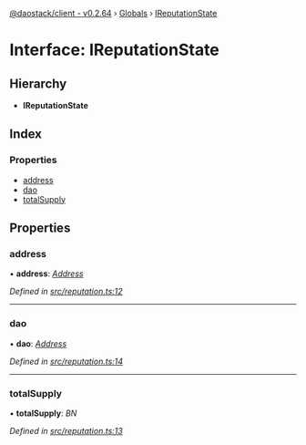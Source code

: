 [@daostack/client - v0.2.64](../README.md) › [Globals](../globals.md) › [IReputationState](ireputationstate.md)

# Interface: IReputationState

## Hierarchy

* **IReputationState**

## Index

### Properties

* [address](ireputationstate.md#address)
* [dao](ireputationstate.md#dao)
* [totalSupply](ireputationstate.md#totalsupply)

## Properties

###  address

• **address**: *[Address](../globals.md#address)*

*Defined in [src/reputation.ts:12](https://github.com/daostack/client/blob/b547acc/src/reputation.ts#L12)*

___

###  dao

• **dao**: *[Address](../globals.md#address)*

*Defined in [src/reputation.ts:14](https://github.com/daostack/client/blob/b547acc/src/reputation.ts#L14)*

___

###  totalSupply

• **totalSupply**: *BN*

*Defined in [src/reputation.ts:13](https://github.com/daostack/client/blob/b547acc/src/reputation.ts#L13)*
